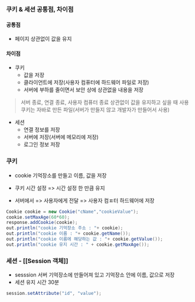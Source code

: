 ### 쿠키 & 세션 공통점, 차이점

#### 공통점
- 페이지 상관없이 값을 유지
#### 차이점
- 쿠키
  - 값을 저장
  - 클라이언트에 저장(사용자 컴퓨터에 하드웨어 파일로 저장)
  - 서버에 부하를 줄이면서 보안 상에 상관없을 내용을 저장

>서버 종료, 연결 종료, 사용자 컴퓨터 종료 상관없이 값을 유지하고 싶을 때 사용
>쿠키는 자바로 만든 파일(서버가 만들지 않고 개발자가 만들어서 사용)
- 세션
  - 연결 정보를 저장
  - 서버에 저장(서버에 메모리에 저장)
  - 로그인 정보 저장
### 쿠키
- cookie 기억장소를 만들고 이름, 값을 저장

- 쿠키 시간 설정 => 시간 설정 한 만큼 유지

- 서버에서 => 사용자에게 전달 => 사용자 컴ㅍ터 하드웨어에 저장
```java
Cookie cookie = new Cookie("cName","cookieValue");
cookie.setMaxAge(60*60);
response.addCookie(cookie);
out.println("cookie 기억장소 주소 : "+ cookie);
out.println("cookie 이름 : "+ cookie.getName());
out.println("cookie 이름에 해당하는 값 : "+ cookie.getValue());
out.println("cookie 유지 시간 : " + cookie.getMaxAge());
```

### 세션 - [[Session 객체]]
- sesssion 서버 기억장소에 만들어져 있고 기억장소 안에 이름, 값으로 저장
- 세션 유지 시간 30분
```java
session.setAttribute("id", "value");
```